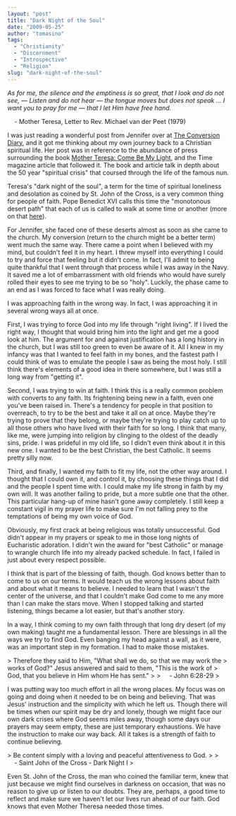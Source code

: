 ```yaml
---
layout: "post"
title: "Dark Night of the Soul"
date: "2009-05-25"
author: "tomasino"
tags:
  - "Christianity"
  - "Discernment"
  - "Introspective"
  - "Religion"
slug: "dark-night-of-the-soul"
---
```


<span style="font-style: italic;">As for me, the silence and the
emptiness is so great, that I look and do not see, — Listen and do not
hear — the tongue moves but does not speak ... I want you to pray for me
— that I let Him have free hand.</span>

    - Mother Teresa, Letter to Rev. Michael van der Peet (1979)

I was just reading a wonderful post from Jennifer over at [The
Conversion Diary][], and it got me thinking about my own journey back to
a Christian spiritual life. Her post was in reference to the abundance
of press surrounding the book <span
style="text-decoration:underline;">Mother Teresa: Come Be My
Light</span>, and the Time magazine article that followed it. The book
and article talk in depth about the 50 year "spiritual crisis" that
coursed through the life of the famous nun.

Teresa's "dark night of the soul", a term for the time of spiritual
loneliness and desolation as coined by St. John of the Cross, is a very
common thing for people of faith. Pope Benedict XVI calls this time the
"monotonous desert path" that each of us is called to walk at some time
or another (more on that [here][]).

For Jennifer, she faced one of these deserts almost as soon as she came
to the church. My conversion (return to the church might be a better
term) went much the same way. There came a point when I believed with my
mind, but couldn't feel it in my heart. I threw myself into everything I
could to try and force that feeling but it didn't come. In fact, I'll
admit to being quite thankful that I went through that process while I
was away in the Navy. It saved me a lot of embarrassment with old
friends who would have surely rolled their eyes to see me trying to be
so "holy". Luckily, the phase came to an end as I was forced to face
what I was really doing.

I was approaching faith in the wrong way. In fact, I was approaching it
in several wrong ways all at once.

First, I was trying to force God into my life through "right living". If
I lived the right way, I thought that would bring him into the light and
get me a good look at him. The argument for and against justification
has a long history in the church, but I was still too green to even be
aware of it. All I knew in my infancy was that I wanted to feel faith in
my bones, and the fastest path I could think of was to emulate the
people I saw as being the most holy. I still think there's elements of a
good idea in there somewhere, but I was still a long way from "getting
it".

Second, I was trying to win at faith. I think this is a really common
problem with converts to any faith. Its frightening being new in a
faith, even one you've been raised in. There's a tendency for people in
that position to overreach, to try to be the best and take it all on at
once. Maybe they're trying to prove that they belong, or maybe they're
trying to play catch up to all those others who have lived with their
faith for so long. I think that many, like me, were jumping into
religion by clinging to the oldest of the deadly sins, pride. I was
prideful in my old life, so I didn't even think about it in this new
one. I wanted to be the best Christian, the best Catholic. It seems
pretty silly now.

Third, and finally, I wanted my faith to fit my life, not the other way
around. I thought that I could own it, and control it, by choosing these
things that I did and the people I spent time with. I could make my life
strong in faith by my own will. It was another failing to pride, but a
more subtle one that the other. This particular hang-up of mine hasn't
gone away completely. I still keep a constant vigil in my prayer life to
make sure I'm not falling prey to the temptations of being my own voice
of God.

Obviously, my first crack at being religious was totally unsuccessful.
God didn't appear in my prayers or speak to me in those long nights of
Eucharistic adoration. I didn't win the award for "best Catholic" or
manage to wrangle church life into my already packed schedule. In fact,
I failed in just about every respect possible.

I think that is part of the blessing of faith, though. God knows better
than to come to us on our terms. It would teach us the wrong lessons
about faith and about what it means to believe. I needed to learn that I
wasn't the center of the universe, and that I couldn't make God come to
me any more than I can make the stars move. When I stopped talking and
started listening, things became a lot easier, but that's another story.

In a way, I think coming to my own faith through that long dry desert
(of my own making) taught me a fundamental lesson. There are blessings
in all the ways we try to find God. Even banging my head against a wall,
as it were, was an important step in my formation. I had to make those
mistakes.

<p>
> Therefore they said to Him, "What shall we do, so that we may work the
> works of God?" Jesus answered and said to them, "This is the work of
> God, that you believe in Him whom He has sent."
>
>      - John 6:28-29
> </p>

I was putting way too much effort in all the wrong places. My focus was
on going and doing when it needed to be on being and believing. That was
Jesus' instruction and the simplicity with which he left us. Though
there will be times when our spirit may be dry and lonely, though we
might face our own dark crises where God seems miles away, though some
days our prayers may seem empty, these are just temporary exhaustions.
We have the instruction to make our way back. All it takes is a strength
of faith to continue believing.

<p>
> Be content simply with a loving and peaceful attentiveness to God.
>
>      - Saint John of the Cross - Dark Night I
> </p>

Even St. John of the Cross, the man who coined the familiar term, knew
that just because we might find ourselves in darkness on occasion, that
was no reason to give up or listen to our doubts. They are, perhaps, a
good time to reflect and make sure we haven't let our lives run ahead of
our faith. God knows that even Mother Theresa needed those times.

  [The Conversion Diary]: //www.conversiondiary.com/2009/05/to-whom-shall-we-go.html
  [here]: //blog.tomasino.org/?p=176
